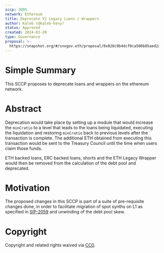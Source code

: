 ```yaml
---
sccp: 2095
network: Ethereum
title: Deprecate V2 Legacy Loans / Wrappers
author: Kaleb (@kaleb-keny)
status: Approved
created: 2024-03-20
type: Governance
proposal: >-
  https://snapshot.org/#/snxgov.eth/proposal/0x028c9b4dcf0ca500b85aed2a3c7bfaf1908ac3a33dc031757d6c0c5cd3af10fc
---
```


# Simple Summary

This SCCP proposes to deprecate loans and wrappers on the ethereum network. 

# Abstract

Deprecation would take place by setting up a module that would increase the `minCratio` to a level that leads to the loans being liquidated, executing the liquidation and restoring `minCratio` back to previous levels after the transaction is complete. The additional ETH obtained from executing this transaction would be sent to the Treasury Council until the time when users claim those funds.

ETH backed loans, ERC backed loans, shorts and the ETH Legacy Wrapper would then be removed from the calculation of the debt pool and deprecated.

# Motivation

The proposed changes in this SCCP is part of a suite of pre-requisite changes done, in order to facilitate migration of spot synths on L1 as specified in [SIP-2059](https://sips.synthetix.io/sips/sip-2059/) and unwinding of the debt pool skew.

# Copyright

Copyright and related rights waived via [CC0](https://creativecommons.org/publicdomain/zero/1.0/).


